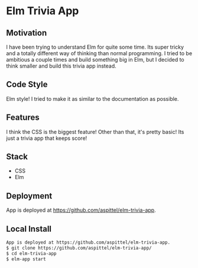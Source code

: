 # Elm Trivia App

## Motivation
I have been trying to understand Elm for quite some time. Its super tricky and a totally different way of thinking than normal programming. I tried to be ambitious a couple times and build something big in Elm, but I decided to think smaller and build this trivia app instead.

## Code Style
Elm style! I tried to make it as similar to the documentation as possible.

## Features
I think the CSS is the biggest feature! Other than that, it's pretty basic! Its just a trivia app that keeps score!

## Stack
* CSS
* Elm

## Deployment
App is deployed at https://github.com/aspittel/elm-trivia-app.

## Local Install
```bash
App is deployed at https://github.com/aspittel/elm-trivia-app.
$ git clone https://github.com/aspittel/elm-trivia-app/
$ cd elm-trivia-app
$ elm-app start
```